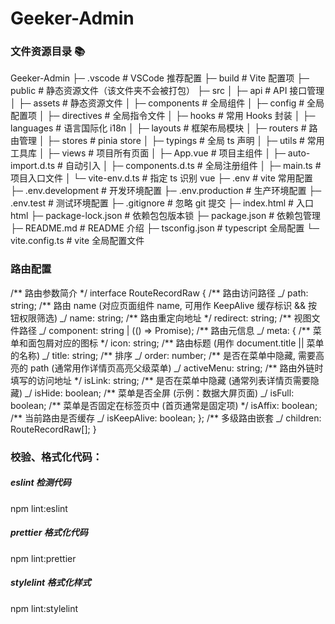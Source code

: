 # Geeker-Admin

### 文件资源目录 📚

Geeker-Admin
├─ .vscode # VSCode 推荐配置
├─ build # Vite 配置项
├─ public # 静态资源文件（该文件夹不会被打包）
├─ src
│ ├─ api # API 接口管理
│ ├─ assets # 静态资源文件
│ ├─ components # 全局组件
│ ├─ config # 全局配置项
│ ├─ directives # 全局指令文件
│ ├─ hooks # 常用 Hooks 封装
│ ├─ languages # 语言国际化 i18n
│ ├─ layouts # 框架布局模块
│ ├─ routers # 路由管理
│ ├─ stores # pinia store
│ ├─ typings # 全局 ts 声明
│ ├─ utils # 常用工具库
│ ├─ views # 项目所有页面
│ ├─ App.vue # 项目主组件
│ ├─ auto-import.d.ts # 自动引入
│ ├─ components.d.ts # 全局注册组件
│ ├─ main.ts # 项目入口文件
│ └─ vite-env.d.ts # 指定 ts 识别 vue
├─ .env # vite 常用配置
├─ .env.development # 开发环境配置
├─ .env.production # 生产环境配置
├─ .env.test # 测试环境配置
├─ .gitignore # 忽略 git 提交
├─ index.html # 入口 html
├─ package-lock.json # 依赖包包版本锁
├─ package.json # 依赖包管理
├─ README.md # README 介绍
├─ tsconfig.json # typescript 全局配置
└─ vite.config.ts # vite 全局配置文件

### 路由配置

/** 路由参数简介 \*/
interface RouteRecordRaw {
/** 路由访问路径 _/
path: string;
/\*\* 路由 name (对应页面组件 name, 可用作 KeepAlive 缓存标识 && 按钮权限筛选) _/
name: string;
/** 路由重定向地址 \*/
redirect: string;
/** 视图文件路径 _/
component: string | (() => Promise<unknown>);
/\*\* 路由元信息 _/
meta: {
/** 菜单和面包屑对应的图标 \*/
icon: string;
/** 路由标题 (用作 document.title || 菜单的名称) _/
title: string;
/\*\* 排序 _/
order: number;
/\*\* 是否在菜单中隐藏, 需要高亮的 path (通常用作详情页高亮父级菜单) _/
activeMenu: string;
/** 路由外链时填写的访问地址 \*/
isLink: string;
/** 是否在菜单中隐藏 (通常列表详情页需要隐藏) _/
isHide: boolean;
/\*\* 菜单是否全屏 (示例：数据大屏页面) _/
isFull: boolean;
/** 菜单是否固定在标签页中 (首页通常是固定项) \*/
isAffix: boolean;
/** 当前路由是否缓存 _/
isKeepAlive: boolean;
};
/\*\* 多级路由嵌套 \_/
children: RouteRecordRaw[];
}

### 校验、格式化代码：

##### eslint 检测代码

npm lint:eslint

##### prettier 格式化代码

npm lint:prettier

##### stylelint 格式化样式

npm lint:stylelint
